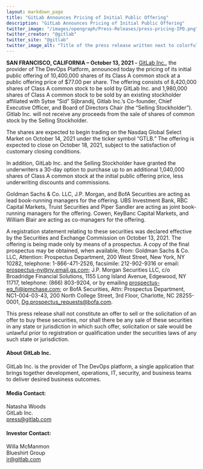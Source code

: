 ```yaml
---
layout: markdown_page
title: "GitLab Announces Pricing of Initial Public Offering"
description: "GitLab Announces Pricing of Initial Public Offering"
twitter_image: "/images/opengraph/Press-Releases/press-pricing-IPO.png"
twitter_creator: "@gitlab"
twitter_site: "@gitlab"
twitter_image_alt: "Title of the press release written next to colorful graphic of squares"
---
```


**SAN FRANCISCO, CALIFORNIA – October 13, 2021 -** [GitLab Inc.](https://about.gitlab.com/), the provider of The DevOps Platform, announced today the pricing of its initial public offering of 10,400,000 shares of its Class A common stock at a public offering price of $77.00 per share. The offering consists of 8,420,000 shares of Class A common stock to be sold by GitLab Inc. and 1,980,000 shares of Class A common stock to be sold by an existing stockholder affiliated with Sytse “Sid” Sijbrandij, Gitlab Inc.’s Co-founder, Chief Executive Officer, and Board of Directors Chair (the “Selling Stockholder”). Gitlab Inc. will not receive any proceeds from the sale of shares of common stock by the Selling Stockholder.

The shares are expected to begin trading on the Nasdaq Global Select Market on October 14, 2021 under the ticker symbol “GTLB.” The offering is expected to close on October 18, 2021, subject to the satisfaction of customary closing conditions.

In addition, GitLab Inc. and the Selling Stockholder have granted the underwriters a 30-day option to purchase up to an additional 1,040,000 shares of Class A common stock at the initial public offering price, less underwriting discounts and commissions.

Goldman Sachs & Co. LLC, J.P. Morgan, and BofA Securities are acting as lead book-running managers for the offering. UBS Investment Bank, RBC Capital Markets, Truist Securities and Piper Sandler are acting as joint book-running managers for the offering. Cowen, KeyBanc Capital Markets, and William Blair are acting as co-managers for the offering.

A registration statement relating to these securities was declared effective by the Securities and Exchange Commission on October 13, 2021. The offering is being made only by means of a prospectus. A copy of the final prospectus may be obtained, when available, from: Goldman Sachs & Co. LLC, Attention: Prospectus Department, 200 West Street, New York, NY 10282, telephone: 1-866-471-2526, facsimile: 212-902-9316 or email: prospectus-ny@ny.email.gs.com; J.P. Morgan Securities LLC, c/o Broadridge Financial Solutions, 1155 Long Island Avenue, Edgewood, NY 11717, telephone: (866) 803-9204, or by emailing prospectus-eq_fi@jpmchase.com; or BofA Securities, Attn: Prospectus Department, NC1-004-03-43, 200 North College Street, 3rd Floor, Charlotte, NC 28255-0001, Dg.prospectus_requests@bofa.com.

This press release shall not constitute an offer to sell or the solicitation of an offer to buy these securities, nor shall there be any sale of these securities in any state or jurisdiction in which such offer, solicitation or sale would be unlawful prior to registration or qualification under the securities laws of any such state or jurisdiction.

#### About GitLab Inc.
GitLab Inc. is the provider of The DevOps platform, a single application that brings together development, operations, IT, security, and business teams to deliver desired business outcomes.

#### Media Contact:
Natasha Woods
<br>
GitLab Inc.
<br>
press@gitlab.com

#### Investor Contact:
Willa McManmon
<br>
Blueshirt Group
<br>
ir@gitlab.com

